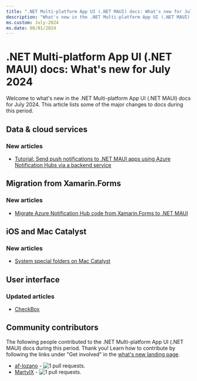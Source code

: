 ```yaml
---
title: ".NET Multi-platform App UI (.NET MAUI) docs: What's new for July 2024"
description: "What's new in the .NET Multi-platform App UI (.NET MAUI) docs for July 2024."
ms.custom: July-2024
ms.date: 08/01/2024
---
```


# .NET Multi-platform App UI (.NET MAUI) docs: What's new for July 2024

Welcome to what's new in the .NET Multi-platform App UI (.NET MAUI) docs for July 2024. This article lists some of the major changes to docs during this period.

## Data & cloud services

### New articles

- [Tutorial: Send push notifications to .NET MAUI apps using Azure Notification Hubs via a backend service](../data-cloud/push-notifications.md)

## Migration from Xamarin.Forms

### New articles

- [Migrate Azure Notification Hub code from Xamarin.Forms to .NET MAUI](../migration/push-notifications.md)

## iOS and Mac Catalyst

### New articles

- [System special folders on Mac Catalyst](../macios/system-special-folders.md)

## User interface

### Updated articles

- [CheckBox](../user-interface/controls/checkbox.md)

## Community contributors

The following people contributed to the .NET Multi-platform App UI (.NET MAUI) docs during this period. Thank you! Learn how to contribute by following the links under "Get involved" in the [what's new landing page](index.yml).

- [af-lozano](https://github.com/af-lozano) -  ![1 pull requests.](https://img.shields.io/badge/Merged%20Pull%20Requests-1-green)
- [MartyIX](https://github.com/MartyIX) -  ![1 pull requests.](https://img.shields.io/badge/Merged%20Pull%20Requests-1-green)
